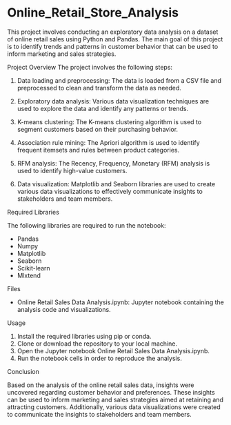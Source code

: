 # Online_Retail_Store_Analysis
This project involves conducting an exploratory data analysis on a dataset of online retail sales using Python and Pandas. The main goal of this project is to identify trends and patterns in customer behavior that can be used to inform marketing and sales strategies.

Project Overview
The project involves the following steps:

1. Data loading and preprocessing: The data is loaded from a CSV file and preprocessed to clean and transform the data as needed.

2. Exploratory data analysis: Various data visualization techniques are used to explore the data and identify any patterns or trends.

3. K-means clustering: The K-means clustering algorithm is used to segment customers based on their purchasing behavior.

4. Association rule mining: The Apriori algorithm is used to identify frequent itemsets and rules between product categories.

5. RFM analysis: The Recency, Frequency, Monetary (RFM) analysis is used to identify high-value customers.

6. Data visualization: Matplotlib and Seaborn libraries are used to create various data visualizations to effectively communicate insights to stakeholders and team members.

Required Libraries

The following libraries are required to run the notebook:

* Pandas
* Numpy
* Matplotlib
* Seaborn
* Scikit-learn
* Mlxtend

Files

* Online Retail Sales Data Analysis.ipynb: Jupyter notebook containing the analysis code and visualizations.

Usage

1. Install the required libraries using pip or conda.
2. Clone or download the repository to your local machine.
3. Open the Jupyter notebook Online Retail Sales Data Analysis.ipynb.
4. Run the notebook cells in order to reproduce the analysis.

Conclusion

Based on the analysis of the online retail sales data, insights were uncovered regarding customer behavior and preferences. These insights can be used to inform marketing and sales strategies aimed at retaining and attracting customers. Additionally, various data visualizations were created to communicate the insights to stakeholders and team members.




